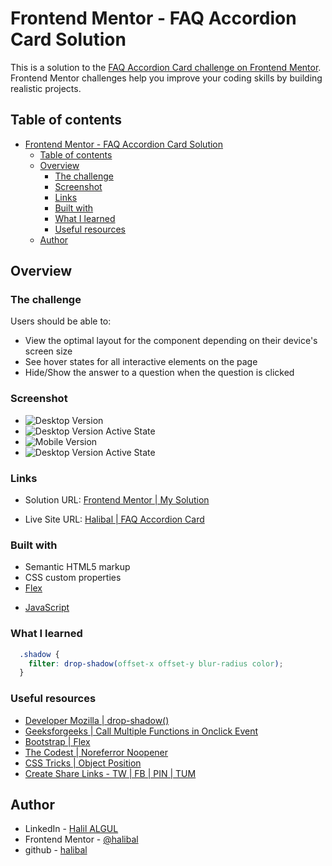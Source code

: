 # Frontend Mentor - FAQ Accordion Card Solution

This is a solution to the [FAQ Accordion Card challenge on Frontend Mentor](https://www.frontendmentor.io/challenges/article-preview-component-dYBN_pYFT). Frontend Mentor challenges help you improve your coding skills by building realistic projects.

## Table of contents

- [Frontend Mentor - FAQ Accordion Card Solution](#frontend-mentor---faq-accordion-card-solution)
  - [Table of contents](#table-of-contents)
  - [Overview](#overview)
    - [The challenge](#the-challenge)
    - [Screenshot](#screenshot)
    - [Links](#links)
    - [Built with](#built-with)
    - [What I learned](#what-i-learned)
    - [Useful resources](#useful-resources)
  - [Author](#author)

## Overview

### The challenge

Users should be able to:

- View the optimal layout for the component depending on their device's screen size
- See hover states for all interactive elements on the page
- Hide/Show the answer to a question when the question is clicked

### Screenshot

- ![Desktop Version]()
- ![Desktop Version Active State]()
- ![Mobile Version]()
- ![Desktop Version Active State]()

### Links

- Solution URL: [Frontend Mentor | My Solution](https://www.frontendmentor.io/solutions/interactive-rating-component-html-js-css-bootstrap-r1NJ0ru4q)
  
- Live Site URL: [Halibal | FAQ Accordion Card](https://halibal.github.io/article-preview-component/)

### Built with

- Semantic HTML5 markup
- CSS custom properties
- [Flex](https://getbootstrap.com/docs/5.0/utilities/flex/)
<!-- - [Bootstrap](https://getbootstrap.com/docs/5.1/getting-started/introduction/) -->
- [JavaScript](https://www.javascript.com)

### What I learned

```css
  .shadow {
    filter: drop-shadow(offset-x offset-y blur-radius color);
  }
```

### Useful resources

- [Developer Mozilla | drop-shadow()](https://developer.mozilla.org/en-US/docs/Web/CSS/filter-function/drop-shadow)
- [Geeksforgeeks | Call Multiple Functions in Onclick Event](https://www.geeksforgeeks.org/call-multiple-javascript-functions-in-onclick-event/)
- [Bootstrap | Flex](https://getbootstrap.com/docs/5.0/utilities/flex/)
- [The Codest | Noreferror Noopener](https://thecodest.co/blog/web-app-security-target-_blank-vulnerability)
- [CSS Tricks | Object Position](https://css-tricks.com/almanac/properties/o/object-fit/)
- [Create Share Links - TW | FB | PIN | TUM](https://gist.github.com/chrisjlee/5196139)

## Author

- LinkedIn - [Halil ALGUL](https://www.linkedin.com/in/halilagul/)
- Frontend Mentor - [@halibal](https://www.frontendmentor.io/profile/halibal)
- github - [halibal](https://github.com/halibal)
